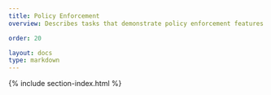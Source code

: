 ```yaml
---
title: Policy Enforcement
overview: Describes tasks that demonstrate policy enforcement features.

order: 20

layout: docs
type: markdown
---
```


{% include section-index.html %}
